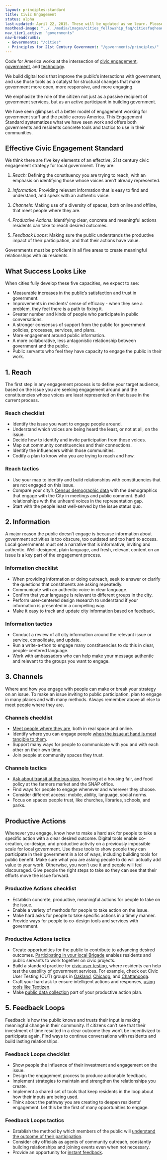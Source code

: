 ```yaml
---
layout: principles-standard
title: Civic Engagement
status: alpha
last-updated: April 22, 2015. These will be updated as we learn. Please help us by providing <a href="/governments/principles/government-technology/feedback.html" target="_blank">feedback</a>
masthead-image: "../../media/images/cities_fellowship_faq/citiesfaqheader.jpg"
nav_tier1_active: "governments"
nav-breadcrumbs:
 - Governments: "/cities"
 - Principles for 21st Century Government: "/governments/principles/"
---
```



Code for America works at the intersection of [civic engagement](/brigade/), [government](/about/fellowship/), and [technology](/apps/).
  
We build digital tools that improve the public’s interactions with government, and use those tools as a catalyst for structural changes that make government more open, more responsive, and more engaging.

We emphasize the role of the citizen not just as a passive recipient of government services, but as an active participant in building government.

We have seen glimpses of a better model of engagement working for government staff and the public across America. This Engagement Standard systematizes what we have seen work and offers both governments and residents concrete tools and tactics to use in their communities.

## Effective Civic Engagement Standard

We think there are five key elements of an effective, 21st century civic engagement strategy for local government. They are:

1. _Reach:_ Defining the constituency you are trying to reach, with an emphasis on identifying those whose voices aren’t already represented.

2. _Information:_ Providing relevant information that is easy to find and understand, and speak with an authentic voice.

3. _Channels:_ Making use of a diversity of spaces, both online and offline, that meet people where they are.

4. _Productive Actions:_ Identifying clear, concrete and meaningful actions residents can take to reach desired outcomes.

5. _Feedback Loops:_ Making sure the public understands the productive impact of their participation, and that their actions have value.

Governments must be proficient in all five areas to create meaningful relationships with *all* residents.

## What Success Looks Like

When cities fully develop these five capacities, we expect to see:

 - Measurable increases in the public’s satisfaction and trust in government.
 - Improvements in residents’ sense of efficacy - when they see a problem, they feel there is a path to fixing it.
 - Greater number and kinds of people who participate in public conversations.
 - A stronger consensus of support from the public for government policies, processes, services, and plans.
 - More engagement around public information.
 - A more collaborative, less antagonistic relationship between government and the public.
 - Public servants who feel they have capacity to engage the public in their work.

## 1. Reach

The first step in any engagement process is to define your target audience, based on the issue you are seeking engagement around and the constituencies whose voices are least represented on that issue in the current process.

### Reach checklist

 - Identify the issue you want to engage people around.
 - Understand which voices are being heard the least, or not at all, on the issue.
 - Decide how to identify and invite participation from those voices.
 - Map out community constituencies and their connections.
 - Identify the influencers within those communities.
 - Codify a plan to know who you are trying to reach and how.

### Reach tactics

 - Use your map to identify and build relationships with constituencies that are not engaged on this issue.
 - Compare your city’s [Census demographic data](http://censusreporter.org/) with the demographics that engage with the City in meetings and public comment. Build relationships with the unheard voices in the representation gap.
 - Start with the people least well-served by the issue status quo.

## 2. Information

A major reason the public doesn’t engage is because information about government activities is too obscure, too outdated and too hard to access. Local governments must set a narrative that is informative, inviting and authentic. Well-designed, plain language, and fresh, relevant content on an issue is a key part of the engagement process.


### Information checklist

 - When providing information or doing outreach, seek to answer or clarify the questions that constituents are asking repeatedly.
 - Communicate with an authentic voice in clear language.
 - Confirm that your language is relevant to different groups in the city.
 - Perform user-centered design research to understand if your information is presented in a compelling way.
 - Make it easy to track and update city information based on feedback.

### Information tactics

 - Conduct a review of all city information around the relevant issue or service, consolidate, and update.
 - Run a write-a-thon to engage many constituencies to do this in clear, people-centered language.
 - Work with ambassadors who can help make your message authentic and relevant to the groups you want to engage.

## 3. Channels

Where and how you engage with people can make or break your strategy on an issue. To make an issue inviting to public participation, plan to engage in many places and with many methods. Always remember above all else to meet people where they are.


### Channels checklist

 - [Meet people where they are](http://gretabyrum.com/files/greta_chatterbox.pdf), both in real space and online.
 - Identify where you can engage people [when the issue at hand is most tangible to them](http://blog.textizen.com/lisc-20150107/).
 - Support many ways for people to communicate with you and with each other on their own time.
 - Join people at community spaces they trust.

### Channels tactics

 - [Ask about transit at the bus stop](http://transitlab.osu.edu/data-collection/intercept-surveys), housing at a housing fair, and food policy at the farmers market and the SNAP office.
 - Find ways for people to engage whenever and wherever they choose.
 - Consider different access: mobile, ability, language, social norms.
 - Focus on spaces people trust, like churches, libraries, schools, and parks.

## Productive Actions

Whenever you engage, know how to make a hard ask for people to take a specific action with a clear desired outcome. Digital tools enable co-creation, co-design, and productive activity on a previously impossible scale for local government. Use these tools to show people they can participate in their government in a lot of ways, including building tools for public benefit. Make sure what you are asking people to do will actually add value to your work. Otherwise, you won’t use it and people will feel discouraged. Give people the right steps to take so they can see that their efforts move the issue forward.

### Productive Actions checklist

 - Establish concrete, productive, meaningful actions for people to take on the issue.
 - Enable a variety of methods for people to take action on the issue.
 - Make hard asks for people to take specific actions in a timely manner.
 - Provide ways for people to co-design tools and services with government.

### Productive Actions tactics

 - Create opportunities for the public to contribute to advancing desired outcomes. [Participating in your local Brigade](/brigade/) enables residents and public servants to work together on civic projects.
 - Build a standard practice for [civic user testing](http://www.cutgroupbook.org/), where residents can help test the usability of government services. For example, check out Civic User Testing (CUT) groups in [Oakland](http://cutgroup.openoakland.org/), [Chicago](http://www.cutgroupbook.org/), and [Chattanooga](http://tester.openchattanooga.com/).
 - Craft your hard ask to ensure intelligent actions and responses, [using tools like Textizen](http://blog.textizen.com/reno-20150331/).
 - Make [public data collection](http://localdata.com/case-gary.html) part of your productive action plan.

## 5. Feedback Loops

Feedback is how the public knows and trusts their input is making meaningful change in their community. If citizens can’t see that their investment of time resulted in a clear outcome they won’t be incentivized to participate again. Find ways to continue conversations with residents and build lasting relationships.

### Feedback Loops checklist 

 - Show people the influence of their investment and engagement on the issue.
 - Design the engagement process to produce actionable feedback.
 - Implement strategies to maintain and strengthen the relationships you create.
 - Implement a shared set of tools that keep residents in the loop about how their inputs are being used.
 - Think about the pathway you are creating to deepen residents’ engagement. Let this be the first of many opportunities to engage.

### Feedback Loops tactics 

 - Establish the method by which members of the public will [understand the outcome of their participation](/blog/2014/06/04/community-engagement-lessons-from-boston/).
 - Consider city officials as agents of community outreach, constantly building relationships and joining events even when not necessary.
 - Provide an opportunity for [instant feedback](http://blog.textizen.com/palo-alto-20150204/).
 
 